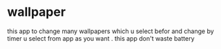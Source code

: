 # wallpaper
this app to change many wallpapers which u select befor 
and change by timer u select from app as you want .
this app don't waste battery 
